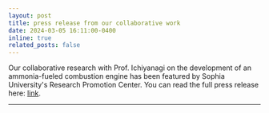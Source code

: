 ```yaml
---
layout: post
title: press release from our collaborative work
date: 2024-03-05 16:11:00-0400
inline: true
related_posts: false
---
```


Our collaborative research with Prof. Ichiyanagi on the development of an ammonia-fueled combustion engine has been featured by Sophia University's Research Promotion Center.  You can read the full press release here: <a href="https://www.sophia.ac.jp/eng/article/news/release/release20240305/">link</a>.

---
<!-- This section is commented out and won’t be rendered -->
<!--  #### Hipster list

 <ul>
   <li>brunch</li>
   <li>fixie</li>
 ##     <li>raybans</li>
 ##     <li>messenger bag</li>
 ## </ul>

 ## Hoodie Thundercats retro, tote bag 8-bit Godard craft beer gastropub. Truffaut Tumblr taxidermy, raw denim Kickstarter sartorial dreamcatcher. Quinoa chambray slow-carb  ## salvia readymade, bicycle rights 90's yr typewriter selfies letterpress cardigan vegan.

 ## ---

 ## Pug heirloom High Life vinyl swag, single-origin coffee four dollar toast taxidermy reprehenderit fap distillery master cleanse locavore. Est anim sapiente leggings Brooklyn ea. Thundercats locavore excepteur veniam eiusmod. Raw denim Truffaut Schlitz, migas sapiente Portland VHS twee Bushwick Marfa typewriter retro id keytar.

 ## > We do not grow absolutely, chronologically. We grow sometimes in one dimension, and not in another, unevenly. We grow partially. We are relative. We are mature in one  ## realm, childish in another.
 ## > —Anais Nin

 ## Fap aliqua qui, scenester pug Echo Park polaroid irony shabby chic ex cardigan church-key Odd Future accusamus. Blog stumptown sartorial squid, gastropub duis aesthetic  ## Truffaut vero. Pinterest tilde twee, odio mumblecore jean shorts lumbersexual.
-->

